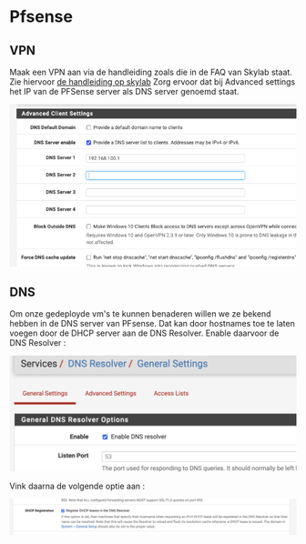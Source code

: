 # Pfsense

## VPN
Maak een VPN aan via de handleiding zoals die in de FAQ van Skylab staat.
Zie hiervoor [de handleiding op skylab](https://liveadminwindesheim.sharepoint.com/:w:/r/sites/skylab/_layouts/15/Doc.aspx?sourcedoc=%7BE351748D-49C7-4BF0-BE43-7CF0921C8BCA%7D&file=Stappenplan%20installatie%20OpenVPN%20Server%20op%20pfSense%20binnen%20Skylab-rev1.docx&action=default&mobileredirect=true)
Zorg ervoor dat bij Advanced settings het IP van de PFSense server als DNS server genoemd staat.

![VPN DNS](./images/pfsense_advanced_settings.png)

## DNS
Om onze gedeployde vm's te kunnen benaderen willen we ze bekend hebben in de DNS server van PFsense.
Dat kan door hostnames toe te laten voegen door de DHCP server aan de DNS Resolver.
Enable daarvoor de DNS Resolver : 

![DNS Resolver](./images/pfsense_dns_resolver_enable.png)

Vink daarna de volgende optie aan :

![DNS Resolver DHCP](./images/pfsense_dns_resolver_dhcp_register.png)